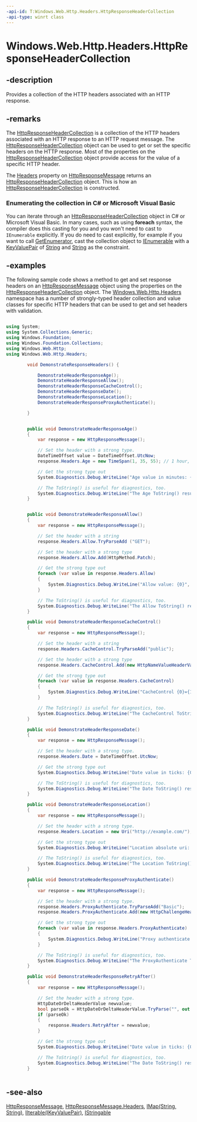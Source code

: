 ```yaml
---
-api-id: T:Windows.Web.Http.Headers.HttpResponseHeaderCollection
-api-type: winrt class
---
```


<!-- Class syntax.
public class HttpResponseHeaderCollection : Windows.Foundation.Collections.IIterable<Windows.Foundation.Collections.IKeyValuePair<System.String, System.String>>, Windows.Foundation.Collections.IMap<System.String, System.String>, Windows.Foundation.IStringable, Windows.Web.Http.Headers.IHttpResponseHeaderCollection
-->

# Windows.Web.Http.Headers.HttpResponseHeaderCollection

## -description
Provides a collection of the HTTP headers associated with an HTTP response.

## -remarks
The [HttpResponseHeaderCollection](httpresponseheadercollection.md) is a collection of the HTTP headers associated with an HTTP response to an HTTP request message. The [HttpResponseHeaderCollection](httpresponseheadercollection.md) object can be used to get or set the specific headers on the HTTP response. Most of the properties on the [HttpResponseHeaderCollection](httpresponseheadercollection.md) object provide access for the value of a specific HTTP header.

The [Headers](../windows.web.http/httpresponsemessage_headers.md) property on [HttpResponseMessage](../windows.web.http/httpresponsemessage.md) returns an [HttpResponseHeaderCollection](httpresponseheadercollection.md) object. This is how an [HttpResponseHeaderCollection](httpresponseheadercollection.md) is constructed.


<!--Begin NET note for IEnumerable support-->
### Enumerating the collection in C# or Microsoft Visual Basic

You can iterate through an [HttpResponseHeaderCollection](httpresponseheadercollection.md) object in C# or Microsoft Visual Basic. In many cases, such as using **foreach** syntax, the compiler does this casting for you and you won't need to cast to `IEnumerable` explicitly. If you do need to cast explicitly, for example if you want to call [GetEnumerator](https://docs.microsoft.com/dotnet/api/system.collections.ienumerable.getenumerator), cast the collection object to [IEnumerable<T>](https://docs.microsoft.com/dotnet/api/system.collections.generic.ienumerable-1) with a [KeyValuePair](https://docs.microsoft.com/dotnet/api/system.collections.generic.keyvaluepair-2) of [String](https://msdn.microsoft.com/library/system.string.aspx) and [String](https://msdn.microsoft.com/library/system.string.aspx) as the constraint.


<!--End NET note for IEnumerable support-->

## -examples
The following sample code shows a method to get and set response headers on an [HttpResponseMessage](../windows.web.http/httpresponsemessage.md) object using the properties on the [HttpResponseHeaderCollection](httpresponseheadercollection.md) object. The [Windows.Web.Http.Headers](windows_web_http_headers.md) namespace has a number of strongly-typed header collection and value classes for specific HTTP headers that can be used to get and set headers with validation.

```csharp

using System;
using System.Collections.Generic;
using Windows.Foundation;
using Windows.Foundation.Collections;
using Windows.Web.Http;
using Windows.Web.Http.Headers;

        void DemonstrateResponseHeaders() {

            DemonstrateHeaderResponseAge();
            DemonstrateHeaderResponseAllow();
            DemonstrateHeaderResponseCacheControl();
            DemonstrateHeaderResponseDate();
            DemonstrateHeaderResponseLocation();
            DemonstrateHeaderResponseProxyAuthenticate();

        }


        public void DemonstrateHeaderResponseAge()
        {
            var response = new HttpResponseMessage();

            // Set the header with a strong type.
            DateTimeOffset value = DateTimeOffset.UtcNow;
            response.Headers.Age = new TimeSpan(1, 35, 55); // 1 hour, 35 minutes, 55 seconds.

            // Get the strong type out
            System.Diagnostics.Debug.WriteLine("Age value in minutes: {0}", response.Headers.Age.Value.TotalMinutes);

            // The ToString() is useful for diagnostics, too.
            System.Diagnostics.Debug.WriteLine("The Age ToString() results: {0}", response.Headers.Age.ToString());
        }


        public void DemonstrateHeaderResponseAllow()
        {
            var response = new HttpResponseMessage();

            // Set the header with a string
            response.Headers.Allow.TryParseAdd ("GET");

            // Set the header with a strong type
            response.Headers.Allow.Add(HttpMethod.Patch);

            // Get the strong type out
            foreach (var value in response.Headers.Allow)
            {
                System.Diagnostics.Debug.WriteLine("Allow value: {0}", value.Method);
            }

            // The ToString() is useful for diagnostics, too.
            System.Diagnostics.Debug.WriteLine("The Allow ToString() results: {0}", response.Headers.Allow.ToString());
        }

        public void DemonstrateHeaderResponseCacheControl()
        {
            var response = new HttpResponseMessage();

            // Set the header with a string
            response.Headers.CacheControl.TryParseAdd("public");

            // Set the header with a strong type
            response.Headers.CacheControl.Add(new HttpNameValueHeaderValue("max-age", "30"));

            // Get the strong type out
            foreach (var value in response.Headers.CacheControl)
            {
                System.Diagnostics.Debug.WriteLine("CacheControl {0}={1}", value.Name, value.Value);
            }

            // The ToString() is useful for diagnostics, too.
            System.Diagnostics.Debug.WriteLine("The CacheControl ToString() results: {0}", response.Headers.CacheControl.ToString());
        }

        public void DemonstrateHeaderResponseDate()
        {
            var response = new HttpResponseMessage();

            // Set the header with a strong type.
            response.Headers.Date = DateTimeOffset.UtcNow;

            // Get the strong type out
            System.Diagnostics.Debug.WriteLine("Date value in ticks: {0}", response.Headers.Date.Value.Ticks);

            // The ToString() is useful for diagnostics, too.
            System.Diagnostics.Debug.WriteLine("The Date ToString() results: {0}", response.Headers.Date.ToString());
        }

        public void DemonstrateHeaderResponseLocation()
        {
            var response = new HttpResponseMessage();

            // Set the header with a strong type.
            response.Headers.Location = new Uri("http://example.com/");

            // Get the strong type out
            System.Diagnostics.Debug.WriteLine("Location absolute uri: {0}", response.Headers.Location.AbsoluteUri);

            // The ToString() is useful for diagnostics, too.
            System.Diagnostics.Debug.WriteLine("The Location ToString() results: {0}", response.Headers.Location.ToString());
        }

        public void DemonstrateHeaderResponseProxyAuthenticate()
        {
            var response = new HttpResponseMessage();

            // Set the header with a strong type.
            response.Headers.ProxyAuthenticate.TryParseAdd("Basic");
            response.Headers.ProxyAuthenticate.Add(new HttpChallengeHeaderValue("authScheme", "authToken"));

            // Get the strong type out
            foreach (var value in response.Headers.ProxyAuthenticate)
            {
                System.Diagnostics.Debug.WriteLine("Proxy authenticate scheme and token: {0} {1}", value.Scheme, value.Token);
            }

            // The ToString() is useful for diagnostics, too.
            System.Diagnostics.Debug.WriteLine("The ProxyAuthenticate ToString() results: {0}", response.Headers.ProxyAuthenticate.ToString());
        }

        public void DemonstrateHeaderResponseRetryAfter()
        {
            var response = new HttpResponseMessage();

            // Set the header with a strong type.
            HttpDateOrDeltaHeaderValue newvalue;
            bool parseOk = HttpDateOrDeltaHeaderValue.TryParse("", out newvalue);
            if (parseOk)
            {
                response.Headers.RetryAfter = newvalue;
            }

            // Get the strong type out
            System.Diagnostics.Debug.WriteLine("Date value in ticks: {0}", response.Headers.Date.Value.Ticks);

            // The ToString() is useful for diagnostics, too.
            System.Diagnostics.Debug.WriteLine("The Date ToString() results: {0}", response.Headers.Date.ToString());
        }
        

```



## -see-also
[HttpResponseMessage](../windows.web.http/httpresponsemessage.md), [HttpResponseMessage.Headers](../windows.web.http/httpresponsemessage_headers.md), [IMap(String, String)](../windows.foundation.collections/imap_2.md), [IIterable(IKeyValuePair)](../windows.foundation.collections/iiterable_1.md), [IStringable](../windows.foundation/istringable.md)